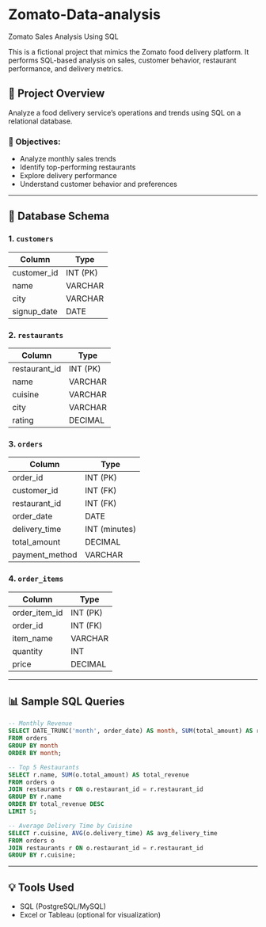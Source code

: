 # Zomato-Data-analysis
Zomato Sales Analysis Using SQL

This is a fictional project that mimics the Zomato food delivery platform. It performs SQL-based analysis on sales, customer behavior, restaurant performance, and delivery metrics.

## 📌 Project Overview

Analyze a food delivery service’s operations and trends using SQL on a relational database.

### 🎯 Objectives:
- Analyze monthly sales trends
- Identify top-performing restaurants
- Explore delivery performance
- Understand customer behavior and preferences

---

## 🧱 Database Schema

### 1. `customers`
| Column        | Type         |
|---------------|--------------|
| customer_id   | INT (PK)     |
| name          | VARCHAR      |
| city          | VARCHAR      |
| signup_date   | DATE         |

### 2. `restaurants`
| Column        | Type         |
|---------------|--------------|
| restaurant_id | INT (PK)     |
| name          | VARCHAR      |
| cuisine       | VARCHAR      |
| city          | VARCHAR      |
| rating        | DECIMAL      |

### 3. `orders`
| Column        | Type         |
|---------------|--------------|
| order_id      | INT (PK)     |
| customer_id   | INT (FK)     |
| restaurant_id | INT (FK)     |
| order_date    | DATE         |
| delivery_time | INT (minutes)|
| total_amount  | DECIMAL      |
| payment_method| VARCHAR      |

### 4. `order_items`
| Column        | Type         |
|---------------|--------------|
| order_item_id | INT (PK)     |
| order_id      | INT (FK)     |
| item_name     | VARCHAR      |
| quantity      | INT          |
| price         | DECIMAL      |

---

## 📊 Sample SQL Queries

```sql
-- Monthly Revenue
SELECT DATE_TRUNC('month', order_date) AS month, SUM(total_amount) AS revenue
FROM orders
GROUP BY month
ORDER BY month;

-- Top 5 Restaurants
SELECT r.name, SUM(o.total_amount) AS total_revenue
FROM orders o
JOIN restaurants r ON o.restaurant_id = r.restaurant_id
GROUP BY r.name
ORDER BY total_revenue DESC
LIMIT 5;

-- Average Delivery Time by Cuisine
SELECT r.cuisine, AVG(o.delivery_time) AS avg_delivery_time
FROM orders o
JOIN restaurants r ON o.restaurant_id = r.restaurant_id
GROUP BY r.cuisine;
```

---

## 💡 Tools Used

- SQL (PostgreSQL/MySQL)
- Excel or Tableau (optional for visualization)

